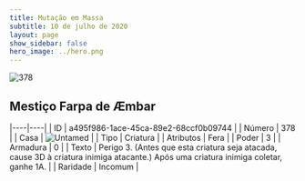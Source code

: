 ```yaml
---
title: Mutação em Massa
subtitle: 10 de julho de 2020
layout: page
show_sidebar: false
hero_image: ../hero.png
---
```


![378](https://cdn.keyforgegame.com/media/card_front/pt/479_378_J5GC7PF4GJ45_pt.png)

## Mestiço Farpa de Æmbar

|----|----|
| ID | a495f986-1ace-45ca-89e2-68ccf0b09744 |
| Número | 378 |
| Casa | ![Untamed](https://archonarcana.com/images/thumb/b/bd/Untamed.png/22px-Untamed.png "Indomados") |
| Tipo | Criatura |
| Atributos | Fera |
| Poder | 3 |
| Armadura | 0 |
| Texto | Perigo 3. (Antes que esta criatura seja atacada, cause 3D à criatura inimiga atacante.) Após uma criatura inimiga coletar, ganhe 1A. |
| Raridade | Incomum |

